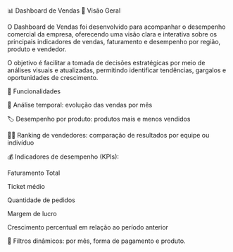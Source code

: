 📊 Dashboard de Vendas
🧩 Visão Geral

O Dashboard de Vendas foi desenvolvido para acompanhar o desempenho comercial da empresa, oferecendo uma visão clara e interativa sobre os principais indicadores de vendas, faturamento e desempenho por região, produto e vendedor.

O objetivo é facilitar a tomada de decisões estratégicas por meio de análises visuais e atualizadas, permitindo identificar tendências, gargalos e oportunidades de crescimento.

🚀 Funcionalidades

📅 Análise temporal: evolução das vendas por mês

🏷️ Desempenho por produto: produtos mais e menos vendidos

🧍‍♂️ Ranking de vendedores: comparação de resultados por equipe ou indivíduo

💰 Indicadores de desempenho (KPIs):

Faturamento Total

Ticket médio

Quantidade de pedidos

Margem de lucro

Crescimento percentual em relação ao período anterior

🔎 Filtros dinâmicos: por mês, forma de pagamento e produto.
